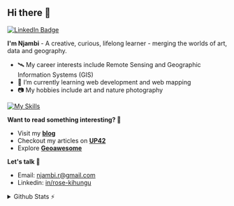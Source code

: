 ## Hi there 👋

<!--
**njambi-r/njambi-r** is a ✨ _special_ ✨ repository because its `README.md` (this file) appears on your GitHub profile.

Here are some ideas to get you started:

- 🔭 I’m currently working on ...
- 🌱 I’m currently learning ...
- 👯 I’m looking to collaborate on ...
- 🤔 I’m looking for help with ...
- 💬 Ask me about ...
- 📫 How to reach me: ...
- 😄 Pronouns: ...
- ⚡ Fun fact: ...
-->

[![LinkedIn Badge](https://img.shields.io/badge/My-LinkedIn-blue)](https://www.linkedin.com/in/rose-kihungu-0a87417a/)

**I'm Njambi** - A creative, curious, lifelong learner - merging the worlds of art, data and geography. 
+ 🛰️ My career interests include Remote Sensing and Geographic Information Systems (GIS)
+ 🌱 I’m currently learning web development and web mapping
+ 📷 My hobbies include art and nature photography

[![My Skills](https://skillicons.dev/icons?i=py,r,django)](https://skillicons.dev)

**Want to read something interesting? 📖**
- Visit my **[blog](https://geohubkenya.wordpress.com/)**
- Checkout my articles on **[UP42](https://up42.com/blog/author/rose-njambi)**
- Explore **[Geoawesome](https://geoawesome.com/author/rosenjambi/)**

**Let's talk 📩**
- Email: [njambi.r@gmail.com](mailto:njambi.r@gmail.com)<br />
- Linkedin: [in/rose-kihungu](https://www.linkedin.com/in/rose-kihungu-0a87417a/)<br />

<details>
  <summary>Github Stats ⚡</summary>

  <!--
  <a href="#">![Github stats](https://github-readme-stats.vercel.app/api?username=njambi-r&theme=blueberry&count_private=true&hide_border=true&line_height=20)</a>
  -->
  <a href="#">![Top Langs](https://github-readme-stats.vercel.app/api/top-langs/?username=njambi-r&layout=compact&theme=blueberry&count_private=true&hide_border=true)</a>
</details>
